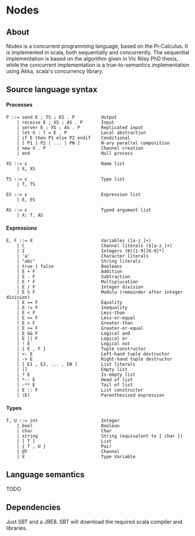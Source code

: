 # Nodes

## About

Nodes is a concurrent programming language, based on the Pi-Calculus. It is
implemented in scala, both sequentially and concurrently. The sequential
implementation is based on the algorithm given in Vic Riley PhD thesis,
while the concurrent implementation is a true-to-semantics implementation using 
Akka, scala's concurrency library. 

## Source language syntax

#### Processes

    P ::= send E ; TS ; ES . P          Output
        | receive E ; XS ; AS . P       Input
        | server E ; XS ; AS . P        Replicated input
        | let X : T = E . P             Local abstraction
        | if E then P1 else P2 endif    Conditional
        | [ P1 | P2 | ... | PN ]        N-ary parallel composition
        | new X . P                     Channel creation
        | end                           Null process

    XS ::= ε                            Name list
        | X, XS

    TS ::= ε                            Type list
        | T, TS

    ES ::= ε                            Expression list
        | E, ES

    AS ::= ε                            Typed argument list
        | X: T, AS

#### Expressions

    E, F ::= X                          Variables ([a-z_]+)
        | C                             Channel literals ($[a-z_]+)
        | I                             Integers (0|[1-9][0-9]*)
        | 'a'                           Character literals
        | "abc"                         String literals
        | true | false                  Booleans
        | E + F                         Addition
        | E - F                         Subtraction
        | E * F                         Multiplucation
        | E / F                         Integer division
        | E % F                         Modulo (remainder after integer division)
        | E == F                        Equality
        | E != F                        Inequality
        | E < F                         Less-than
        | E <= F                        Less-or-equal
        | E > F                         Greater-than
        | E >= F                        Greater-or-equal
        | E && F                        Logical and
        | E || F                        Logical or
        | ! E                           Logical not
        | { E , F }                     Tuple constructor
        | <- E                          Left-hand tuple destructor
        | -> E                          Right-hand tuple destructor
        | [ E1 , E2, ... , EN ]         List literals
        | []                            Empty list
        | ? E                           Is-empty list
        | *-- E                         Head of list
        | -** E                         Tail of list
        | E :: F                        List constructor
        | (E)                           Parenthesised expression

#### Types

    T, U ::= int                        Integer
        | bool                          Boolean
        | char                          Char
        | string                        String (equivalent to [ char ])
        | [ T ]                         List
        | { T , U }                     Pair
        | @T                            Channel
        | X                             Type Variable

## Language semantics

TODO

## Dependencies
Just SBT and a JRE8. SBT will download the required scala compiler and
libraries.
